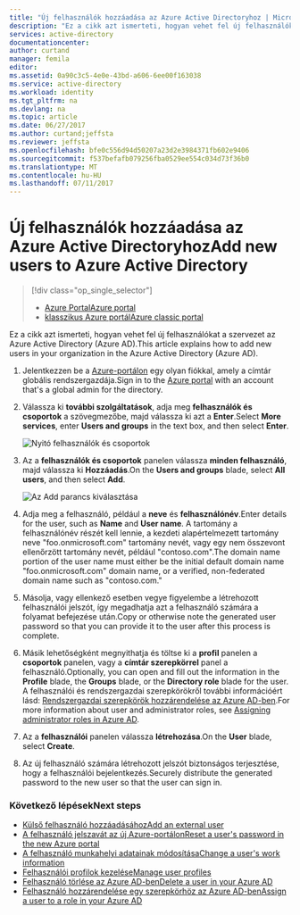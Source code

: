 ```yaml
---
title: "Új felhasználók hozzáadása az Azure Active Directoryhoz | Microsoft Docs"
description: "Ez a cikk azt ismerteti, hogyan vehet fel új felhasználókat, vagy hogyan módosíthatja a felhasználói adatokat az Azure Active Directoryban."
services: active-directory
documentationcenter: 
author: curtand
manager: femila
editor: 
ms.assetid: 0a90c3c5-4e0e-43bd-a606-6ee00f163038
ms.service: active-directory
ms.workload: identity
ms.tgt_pltfrm: na
ms.devlang: na
ms.topic: article
ms.date: 06/27/2017
ms.author: curtand;jeffsta
ms.reviewer: jeffsta
ms.openlocfilehash: bfe0c556d94d50207a23d2e3984371fb602e9406
ms.sourcegitcommit: f537befafb079256fba0529ee554c034d73f36b0
ms.translationtype: MT
ms.contentlocale: hu-HU
ms.lasthandoff: 07/11/2017
---
```

# <a name="add-new-users-to-azure-active-directory"></a><span data-ttu-id="a96f5-103">Új felhasználók hozzáadása az Azure Active Directoryhoz</span><span class="sxs-lookup"><span data-stu-id="a96f5-103">Add new users to Azure Active Directory</span></span>
> [!div class="op_single_selector"]
> * [<span data-ttu-id="a96f5-104">Azure Portal</span><span class="sxs-lookup"><span data-stu-id="a96f5-104">Azure portal</span></span>](active-directory-users-create-azure-portal.md)
> * [<span data-ttu-id="a96f5-105">klasszikus Azure portál</span><span class="sxs-lookup"><span data-stu-id="a96f5-105">Azure classic portal</span></span>](active-directory-create-users.md)
>
>

<span data-ttu-id="a96f5-106">Ez a cikk azt ismerteti, hogyan vehet fel új felhasználókat a szervezet az Azure Active Directory (Azure AD).</span><span class="sxs-lookup"><span data-stu-id="a96f5-106">This article explains how to add new users in your organization in the Azure Active Directory (Azure AD).</span></span> 

1. <span data-ttu-id="a96f5-107">Jelentkezzen be a [Azure-portálon](https://portal.azure.com) egy olyan fiókkal, amely a címtár globális rendszergazdája.</span><span class="sxs-lookup"><span data-stu-id="a96f5-107">Sign in to the [Azure portal](https://portal.azure.com) with an account that's a global admin for the directory.</span></span>
2. <span data-ttu-id="a96f5-108">Válassza ki **további szolgáltatások**, adja meg **felhasználók és csoportok** a szövegmezőbe, majd válassza ki azt a **Enter**.</span><span class="sxs-lookup"><span data-stu-id="a96f5-108">Select **More services**, enter **Users and groups** in the text box, and then select **Enter**.</span></span>

   ![Nyitó felhasználók és csoportok](./media/active-directory-users-create-azure-portal/create-users-user-management.png)
3. <span data-ttu-id="a96f5-110">Az a **felhasználók és csoportok** panelen válassza **minden felhasználó**, majd válassza ki **Hozzáadás**.</span><span class="sxs-lookup"><span data-stu-id="a96f5-110">On the **Users and groups** blade, select **All users**, and then select **Add**.</span></span>

   ![Az Add parancs kiválasztása](./media/active-directory-users-create-azure-portal/create-users-add-command.png)
4. <span data-ttu-id="a96f5-112">Adja meg a felhasználó, például a **neve** és **felhasználónév**.</span><span class="sxs-lookup"><span data-stu-id="a96f5-112">Enter details for the user, such as **Name** and **User name**.</span></span> <span data-ttu-id="a96f5-113">A tartomány a felhasználónév részét kell lennie, a kezdeti alapértelmezett tartomány neve "foo.onmicrosoft.com" tartomány nevét, vagy egy nem összevont ellenőrzött tartomány nevét, például "contoso.com".</span><span class="sxs-lookup"><span data-stu-id="a96f5-113">The domain name portion of the user name must either be the initial default domain name "foo.onmicrosoft.com" domain name, or a verified, non-federated domain name such as "contoso.com."</span></span>
5. <span data-ttu-id="a96f5-114">Másolja, vagy ellenkező esetben vegye figyelembe a létrehozott felhasználói jelszót, így megadhatja azt a felhasználó számára a folyamat befejezése után.</span><span class="sxs-lookup"><span data-stu-id="a96f5-114">Copy or otherwise note the generated user password so that you can provide it to the user after this process is complete.</span></span>
6. <span data-ttu-id="a96f5-115">Másik lehetőségként megnyithatja és töltse ki a **profil** panelen a **csoportok** panelen, vagy a **címtár szerepkörrel** panel a felhasználó.</span><span class="sxs-lookup"><span data-stu-id="a96f5-115">Optionally, you can open and fill out the information in the **Profile** blade, the **Groups** blade, or the **Directory role** blade for the user.</span></span> <span data-ttu-id="a96f5-116">A felhasználói és rendszergazdai szerepkörökről további információért lásd: [Rendszergazdai szerepkörök hozzárendelése az Azure AD-ben](active-directory-assign-admin-roles.md).</span><span class="sxs-lookup"><span data-stu-id="a96f5-116">For more information about user and administrator roles, see [Assigning administrator roles in Azure AD](active-directory-assign-admin-roles.md).</span></span>
7. <span data-ttu-id="a96f5-117">Az a **felhasználói** panelen válassza **létrehozása**.</span><span class="sxs-lookup"><span data-stu-id="a96f5-117">On the **User** blade, select **Create**.</span></span>
8. <span data-ttu-id="a96f5-118">Az új felhasználó számára létrehozott jelszót biztonságos terjesztése, hogy a felhasználói bejelentkezés.</span><span class="sxs-lookup"><span data-stu-id="a96f5-118">Securely distribute the generated password to the new user so that the user can sign in.</span></span>

### <a name="next-steps"></a><span data-ttu-id="a96f5-119">Következő lépések</span><span class="sxs-lookup"><span data-stu-id="a96f5-119">Next steps</span></span>
* [<span data-ttu-id="a96f5-120">Külső felhasználó hozzáadásához</span><span class="sxs-lookup"><span data-stu-id="a96f5-120">Add an external user</span></span>](active-directory-users-create-external-azure-portal.md)
* [<span data-ttu-id="a96f5-121">A felhasználó jelszavát az új Azure-portálon</span><span class="sxs-lookup"><span data-stu-id="a96f5-121">Reset a user's password in the new Azure portal</span></span>](active-directory-users-reset-password-azure-portal.md)
* [<span data-ttu-id="a96f5-122">A felhasználó munkahelyi adatainak módosítása</span><span class="sxs-lookup"><span data-stu-id="a96f5-122">Change a user's work information</span></span>](active-directory-users-work-info-azure-portal.md)
* [<span data-ttu-id="a96f5-123">Felhasználói profilok kezelése</span><span class="sxs-lookup"><span data-stu-id="a96f5-123">Manage user profiles</span></span>](active-directory-users-profile-azure-portal.md)
* [<span data-ttu-id="a96f5-124">Felhasználó törlése az Azure AD-ben</span><span class="sxs-lookup"><span data-stu-id="a96f5-124">Delete a user in your Azure AD</span></span>](active-directory-users-delete-user-azure-portal.md)
* [<span data-ttu-id="a96f5-125">Felhasználó hozzárendelése egy szerepkörhöz az Azure AD-ben</span><span class="sxs-lookup"><span data-stu-id="a96f5-125">Assign a user to a role in your Azure AD</span></span>](active-directory-users-assign-role-azure-portal.md)
